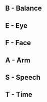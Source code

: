 ## B - Balance  
## E - Eye  
## F - Face  
## A - Arm  
## S - Speech  
  
## T - Time  
  

